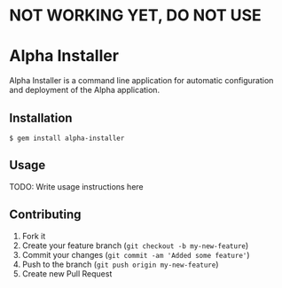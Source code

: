# NOT WORKING YET, DO NOT USE

# Alpha Installer

Alpha Installer is a command line application for automatic configuration and deployment of the Alpha application.

## Installation

    $ gem install alpha-installer

## Usage

TODO: Write usage instructions here

## Contributing

1. Fork it
2. Create your feature branch (`git checkout -b my-new-feature`)
3. Commit your changes (`git commit -am 'Added some feature'`)
4. Push to the branch (`git push origin my-new-feature`)
5. Create new Pull Request

